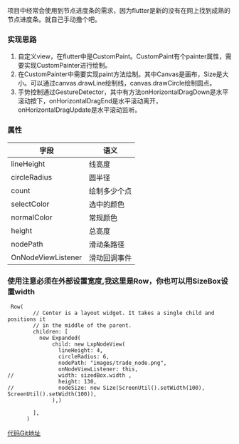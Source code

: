 项目中经常会使用到节点进度条的需求，因为flutter是新的没有在网上找到成熟的节点进度条。就自己手动撸个吧。
### 实现思路
1. 自定义view，在flutter中是CustomPaint。CustomPaint有个painter属性，需要实现CustomPainter进行绘制。
2. 在CustomPainter中需要实现paint方法绘制。其中Canvas是画布，Size是大小。可以通过canvas.drawLine绘制线，canvas.drawCircle绘制圆点。
3. 手势控制通过GestureDetector，其中有方法onHorizontalDragDown是水平滚动按下，onHorizontalDragEnd是水平滚动离开，onHorizontalDragUpdate是水平滚动监听。



### 属性
| 字段 | 语义 |
| ---- | ---- |
| lineHeight | 线高度 |
| circleRadius | 圆半径 |
| count | 绘制多少个点 |
| selectColor | 选中的颜色 |
| normalColor | 常规颜色 |
| height | 总高度 |
| nodePath | 滑动条路径 |
| OnNodeViewListener | 滑动回调事件 |

### 使用注意必须在外部设置宽度,我这里是Row，你也可以用SizeBox设置width
```
 Row(
        // Center is a layout widget. It takes a single child and positions it
        // in the middle of the parent.
        children: [
          new Expanded(
              child: new LxpNodeView(
                lineHeight: 4,
                circleRadius: 6,
                nodePath: "images/trade_node.png",
                onNodeViewListener: this,
//              width: sizedBox.width ,
                height: 130,
//              nodeSize: new Size(ScreenUtil().setWidth(100), ScreenUtil().setWidth(100)),
              ),)

        ],
      )
```

[代码Git地址](https://github.com/lixiaopeng168/FlutterNodeView)